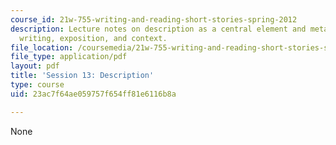 ```yaml
---
course_id: 21w-755-writing-and-reading-short-stories-spring-2012
description: Lecture notes on description as a central element and metaphor, free
  writing, exposition, and context.
file_location: /coursemedia/21w-755-writing-and-reading-short-stories-spring-2012/23ac7f64ae059757f654ff81e6116b8a_MIT21W_755S12_ses13.pdf
file_type: application/pdf
layout: pdf
title: 'Session 13: Description'
type: course
uid: 23ac7f64ae059757f654ff81e6116b8a

---
```

None